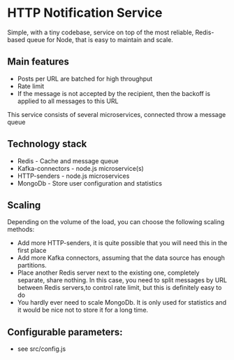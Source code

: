 # HTTP Notification Service

Simple, with a tiny codebase, service on top of the most reliable, Redis-based queue for Node, that is easy to maintain and scale. 

## Main features
 - Posts per URL are batched for high throughput
 - Rate limit 
 - If the message is not accepted by the recipient, then the backoff is applied to all messages to this URL

This service consists of several microservices, connected throw a message queue

## Technology stack
 - Redis   - Сache and message queue
 - Kafka-connectors - node.js microservice(s)
 - HTTP-senders - node.js microservices
 - MongoDb - Store user configuration and statistics

  
## Scaling
Depending on the volume of the load, you can choose the following scaling methods:
- Add more HTTP-senders, it is quite possible that you will need this in the first place 
- Add more Kafka connectors, assuming that the data source has enough partitions.  
- Place another Redis server next to the existing one, completely separate, share nothing. 
  In this case, you need to split messages by URL between Redis servers,to control rate limit, but this is 
  definitely easy to do 
- You hardly ever need to scale MongoDb. It is only used for statistics and it would be nice not to store it for a long time. 

## Configurable parameters:
  
  - see src/config.js 
